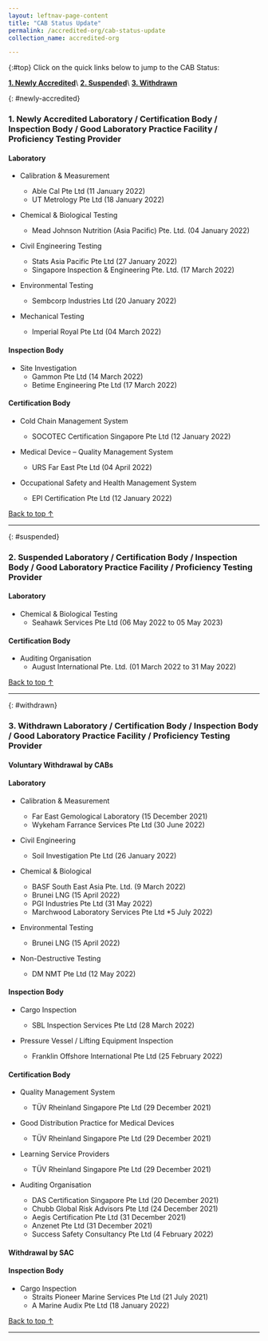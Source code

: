 ```yaml
---
layout: leftnav-page-content
title: "CAB Status Update"
permalink: /accredited-org/cab-status-update
collection_name: accredited-org

---
```


{:#top}
Click on the quick links below to jump to the CAB Status:

**[1. Newly Accredited](#newly-accredited)**\\
**[2. Suspended](#suspended)**\\
**[3. Withdrawn](#withdrawn)**


{: #newly-accredited}
### 1. Newly Accredited Laboratory / Certification Body / Inspection Body / Good Laboratory Practice Facility / Proficiency Testing Provider 
   

#### Laboratory

* Calibration & Measurement 
  * Able Cal Pte Ltd (11 January 2022)
  * UT Metrology Pte Ltd (18 January 2022)


* Chemical & Biological Testing 
  * Mead Johnson Nutrition (Asia Pacific) Pte. Ltd. (04 January 2022)


* Civil Engineering Testing
  * Stats Asia Pacific Pte Ltd (27 January 2022)
  * Singapore Inspection & Engineering Pte. Ltd. (17 March 2022)


* Environmental Testing
  * Sembcorp Industries Ltd (20 January 2022)
  

* Mechanical Testing
  * Imperial Royal  Pte Ltd (04 March 2022)
  


#### Inspection Body


* Site Investigation
  * Gammon Pte Ltd (14 March 2022)
  * Betime Engineering Pte Ltd (17 March 2022)


#### Certification Body

* Cold Chain Management System
  * SOCOTEC Certification Singapore Pte Ltd (12 January 2022)


* Medical Device – Quality Management System
  * URS Far East Pte Ltd (04 April 2022)


* Occupational Safety and Health Management System
  * EPI Certification Pte Ltd (12 January 2022)

     

[Back to top ↑](#top)

---

{: #suspended}
### 2. Suspended Laboratory /  Certification Body / Inspection Body / Good Laboratory Practice Facility / Proficiency Testing Provider


#### Laboratory

* Chemical & Biological Testing 
  * Seahawk Services Pte Ltd (06 May 2022 to 05 May 2023)


#### Certification Body

* Auditing Organisation
  * August International Pte. Ltd. (01 March 2022 to 31 May 2022)
 
 

[Back to top ↑](#top)

---

{: #withdrawn}
### 3. Withdrawn Laboratory / Certification Body / Inspection Body / Good Laboratory Practice Facility / Proficiency Testing Provider


#### **Voluntary Withdrawal by CABs**

#### Laboratory

* Calibration & Measurement
  * Far East Gemological Laboratory (15 December 2021)
  * Wykeham Farrance Services Pte Ltd (30 June 2022)

* Civil Engineering
  * Soil Investigation Pte Ltd (26 January 2022)

* Chemical & Biological
  * BASF South East Asia Pte. Ltd. (9 March 2022)
  * Brunei LNG (15 April 2022)
  * PGI Industries Pte Ltd (31 May 2022)
  * Marchwood Laboratory Services Pte Ltd *5 July 2022)

* Environmental Testing
  * Brunei LNG (15 April 2022)

* Non-Destructive Testing
  * DM NMT Pte Ltd (12 May 2022)

  
 
#### Inspection Body

* Cargo Inspection
  * SBL Inspection Services Pte Ltd  (28 March 2022)
 
* Pressure Vessel / Lifting Equipment Inspection
  * Franklin Offshore International Pte Ltd (25 February 2022)


#### Certification Body

* Quality Management System
  * TÜV Rheinland Singapore Pte Ltd  (29 December 2021)


* Good Distribution Practice for Medical Devices
  * TÜV Rheinland Singapore Pte Ltd  (29 December 2021)


* Learning Service Providers
  * TÜV Rheinland Singapore Pte Ltd  (29 December 2021)


* Auditing Organisation
  * DAS Certification Singapore Pte Ltd (20 December 2021)
  * Chubb Global Risk Advisors Pte Ltd (24 December 2021)
  * Aegis Certification Pte Ltd (31 December 2021)
  * Anzenet Pte Ltd (31 December 2021)
  * Success Safety Consultancy Pte Ltd (4 February 2022)

 

#### **Withdrawal by SAC**

#### Inspection Body

* Cargo Inspection
  * Straits Pioneer Marine Services Pte Ltd (21 July 2021)
  * A Marine Audix Pte Ltd (18 January 2022)

  
  

[Back to top ↑](#top)

---

